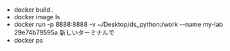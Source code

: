 # 
- docker build .
- docker image ls
- docker run -p 8888:8888 -v ~/Desktop/ds_python:/work --name my-lab 29e74b79595a
新しいターミナルで  
- docker ps